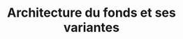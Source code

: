 ---
title: Architecture du fonds et ses variantes
url: /fr/articles/architecture-du-fonds-et-ses-variants
---